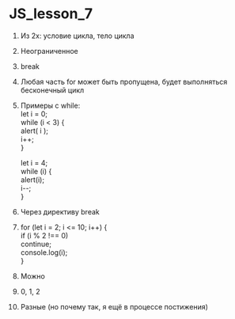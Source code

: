 # JS_lesson_7
1) Из 2х: условие цикла, тело цикла <br>
2) Неограниченное<br>
3) break <br>
4) Любая часть for может быть пропущена, будет выполняться бесконечный цикл<br>
5) Примеры с while: <br>
	let i = 0;<br>
	while (i < 3) { <br>
	  alert( i );<br>
	  i++;<br>
	}<br>
	
	let i = 4;<br>
	while (i) { <br>
	  alert(i);<br>
	  i--;<br>
	}
6) Через директиву break <br>
7) for (let i = 2; i <= 10; i++) {<br>
   if (i % 2 !== 0) <br>
	continue;<br>
	console.log(i); <br>
}
8) Можно <br>
9) 0, 1, 2 <br>
10) Разные (но почему так, я ещё в процессе постижения)
